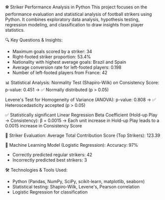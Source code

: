 ⚽ Striker Performance Analysis in Python
This project focuses on the performance evaluation and statistical analysis of football strikers using Python. 
It combines exploratory data analysis, hypothesis testing, regression modeling, and classification to draw insights from player statistics.

🔍 Key Questions & Insights:
- Maximum goals scored by a striker: 34
- Right-footed striker proportion: 53.4%
- Nationality with highest average goals: Brazil and Spain
- Average conversion rate for left-footed players: 0.198
- Number of left-footed players from France: 42

📊 Statistical Analysis:
Normality Test (Shapiro-Wilk) on Consistency Score:
p-value: 0.451 → ✅ Normally distributed (p > 0.05)

Levene's Test for Homogeneity of Variance (ANOVA):
p-value: 0.808 → ✅ Heteroscedasticity accepted (p > 0.05)

✅ Statistically significant
Linear Regression Beta Coefficient (Hold-up Play → Consistency):
β = 0.0015 → Each unit increase in Hold-up Play leads to a 0.0015 increase in Consistency Score

🏅 Striker Evaluation:
Average Total Contribution Score (Top Strikers): 123.39

🤖 Machine Learning Model (Logistic Regression):
Accuracy: 97%
- Correctly predicted regular strikers: 42
- Incorrectly predicted best strikers: 3

🛠 Technologies & Tools Used:
- Python (Pandas, NumPy, SciPy, scikit-learn, matplotlib, seaborn)
- Statistical testing: Shapiro-Wilk, Levene's, Pearson correlation
- Logistic Regression for classification

